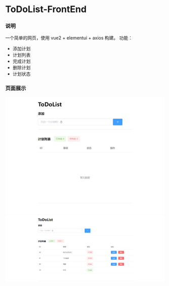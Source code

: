 # ToDoList-FrontEnd

### 说明

一个简单的网页，使用 vue2 + elementui + axios 构建。
功能：
- 添加计划
- 计划列表
- 完成计划
- 删除计划
- 计划状态

### 页面展示

![Example Image](./imgs/a.png)
![Example Image](./imgs/b.png)
